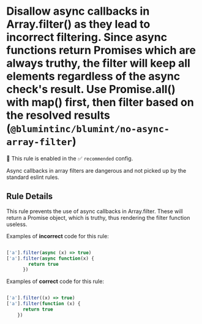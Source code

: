 # Disallow async callbacks in Array.filter() as they lead to incorrect filtering. Since async functions return Promises which are always truthy, the filter will keep all elements regardless of the async check's result. Use Promise.all() with map() first, then filter based on the resolved results (`@blumintinc/blumint/no-async-array-filter`)

💼 This rule is enabled in the ✅ `recommended` config.

<!-- end auto-generated rule header -->

Async callbacks in array filters are dangerous and not picked up by the standard eslint rules.

## Rule Details

This rule prevents the use of async callbacks in Array.filter. These will return a Promise object, which is truthy, thus rendering the filter function useless.

Examples of **incorrect** code for this rule:

```typescript

['a'].filter(async (x) => true)
['a'].filter(async function(x) {
        return true
      })
```

Examples of **correct** code for this rule:

```typescript

['a'].filter((x) => true)
['a'].filter(function (x) {
      return true
    })
```

